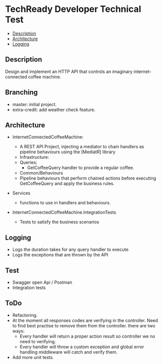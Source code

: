 # TechReady Developer Technical Test
- [Description](Description)
- [Architecture](Architecture)
- [Logging](Logging)

## Description
Design and implement an HTTP API that controls an imaginary internet-connected coffee machine.

## Branching
- master: initial project.
- extra-credit: add weather check feature.

## Architecture
- InternetConnectedCoffeeMachine:
  - A REST API Project, injecting a mediator to chain handlers as pipeline behaviours using the [MediatR] library
  - Infrastructure:
   - Queries:
      - GetCoffeeQuery handler to provide a regular coffee.
   - Common/Behaviours
    - Pipeline behaviours that perform chained actions before executing GetCoffeeQuery and apply the business rules.
 - Services
   - functions to use in handlers and behaviours.
    
- InternetConnectedCoffeeMachine.IntegrationTests
  - Tests to satisfy the business scenarios

## Logging
- Logs the duration takes for any query handler to execute
- Logs the exceptions that are thrown by the API

## Test
- Swagger open Api / Postman
- Integration tests

## ToDo
- Refactoring.
- At the moment all responses codes are verifying in the controller. Need to find best practise to remove them from the controller. there are two ways:
   -  Every handler will return a proper action result so controller we no need to verifying.
   -  Every handler will throw a custom exception and global error handling middleware will catch and verify them.
- Add more unit tests.
